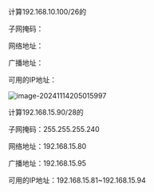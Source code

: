 计算192.168.10.100/26的

子网掩码：

网络地址：

广播地址：

可用的IP地址：



![image-20241114205015997](https://gitee.com/vkermt/blogimage/raw/master/images/image-20241114205015997.png)













计算192.168.15.90/28的

















子网掩码：255.255.255.240

网络地址：192.168.15.80

广播地址：192.168.15.95

可用的IP地址：192.168.15.81~192.168.15.94





















